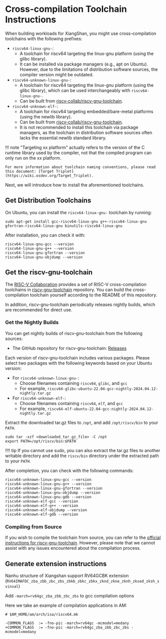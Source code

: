 # Cross-compilation Toolchain Instructions

When building workloads for XiangShan, you might use cross-compilation toolchains with the following prefixes:

* `riscv64-linux-gnu-`:
    * A toolchain for riscv64 targeting the linux-gnu platform (using the glibc library).
    * It can be installed via package managers (e.g., apt on Ubuntu). However, due to the limitations of distribution software sources, the compiler version might be outdated.
* `riscv64-unknown-linux-gnu-`:
    * A toolchain for riscv64 targeting the linux-gnu platform (using the glibc library), which can be used interchangeably with `riscv64-linux-gnu-`.
    * Can be built from [riscv-collab/riscv-gnu-toolchain](https://github.com/riscv-collab/riscv-gnu-toolchain).
* `riscv64-unknown-elf-`:
    * A toolchain for riscv64 targeting embedded/bare-metal platforms (using the newlib library).
    * Can be built from [riscv-collab/riscv-gnu-toolchain](https://github.com/riscv-collab/riscv-gnu-toolchain).
    * It is not recommended to install this toolchain via package managers, as the toolchain in distribution software sources often lacks the essential newlib standard library.

!!! note
    "Targeting xx platform" actually refers to the version of the C runtime library used by the compiler, not that the compiled program can only run on the xx platform.

    For more information about toolchain naming conventions, please read this document: [Target Triplet](https://wiki.osdev.org/Target_Triplet).

Next, we will introduce how to install the aforementioned toolchains.

## Get Distribution Toolchains

On Ubuntu, you can install the `riscv64-linux-gnu-` toolchain by running:
```
sudo apt-get install gcc-riscv64-linux-gnu g++-riscv64-linux-gnu gfortran-riscv64-linux-gnu binutils-riscv64-linux-gnu
```

After installation, you can check it with:
```
riscv64-linux-gnu-gcc --version
riscv64-linux-gnu-g++ --version
riscv64-linux-gnu-gfortran --version
riscv64-linux-gnu-objdump --version
```

## Get the riscv-gnu-toolchain

The [RISC-V Collaboration](https://github.com/riscv-collab) provides a set of RISC-V cross-compilation toolchains in [riscv-gnu-toolchain](https://github.com/riscv-collab/riscv-gnu-toolchain) repository. You can build the cross-compilation toolchain yourself according to the README of this repository.

In addition, riscv-gnu-toolchain periodically releases nightly builds, which are recommended for direct use.

### Get the Nightly Builds

You can get nightly builds of riscv-gnu-toolchain from the following sources:
* The GitHub repository for riscv-gnu-toolchain: [Releases](https://github.com/riscv-collab/riscv-gnu-toolchain/releases)

Each version of riscv-gnu-toolchain includes various packages. Please select two packages with the following keywords based on your Ubuntu version:
* For `riscv64-unknown-linux-gnu-`:
    * Choose filenames containing `riscv64`, `glibc`, and `gcc`
    * For example, `riscv64-glibc-ubuntu-22.04-gcc-nightly-2024.04.12-nightly.tar.gz`
* For `riscv64-unknown-elf-`:
    * Choose filenames containing `riscv64`, `elf`, and `gcc`
    * For example, `riscv64-elf-ubuntu-22.04-gcc-nightly-2024.04.12-nightly.tar.gz`

Extract the downloaded tar.gz files to `/opt`, and add `/opt/riscv/bin` to your `PATH`.
```
sudo tar -xzf <downloaded_tar_gz_file> -C /opt
export PATH=/opt/riscv/bin:$PATH
```

!!!! tip
    If you cannot use sudo, you can also extract the tar.gz files to another writable directory and add the `riscv/bin` directory under the extracted path to your `PATH`.

After completion, you can check with the following commands:
```
riscv64-unknown-linux-gnu-gcc --version
riscv64-unknown-linux-gnu-g++ --version
riscv64-unknown-linux-gnu-gfortran --version
riscv64-unknown-linux-gnu-objdump --version
riscv64-unknown-linux-gnu-gdb --version
riscv64-unknown-elf-gcc --version
riscv64-unknown-elf-g++ --version
riscv64-unknown-elf-objdump --version
riscv64-unknown-elf-gdb --version
```

### Compiling from Source

If you wish to compile the toolchain from source, you can refer to the [official instructions for riscv-gnu-toolchain](https://github.com/riscv-collab/riscv-gnu-toolchain). However, please note that we cannot assist with any issues encountered about the compilation process.


## Generate extension instructions
Nanhu structure of Xiangshan support RV64GCBK extension (`RV64IMAFDC_zba_zbb_zbc_zbs_zbkb_zbkc_zbkx_zknd_zkne_zknh_zksed_zksh_svinval`)

Add `-march=rv64gc_zba_zbb_zbc_zbs` to gcc compilation options

Here we take an example of compilation applications in AM:
```shell
# $AM_HOME/am/arch/isa/riscv64.mk

-COMMON_FLAGS  := -fno-pic -march=rv64gc -mcmodel=medany
+COMMON_FLAGS  := -fno-pic -march=rv64gc_zba_zbb_zbc_zbs -mcmodel=medany
```
